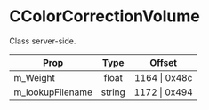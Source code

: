 # CColorCorrectionVolume
Class server-side.

|Prop|Type|Offset|
|---|:-:|:-:|
|m_Weight|float|1164 \| 0x48c|
|m_lookupFilename|string|1172 \| 0x494|
